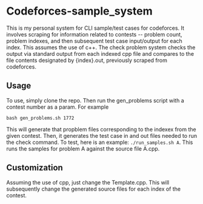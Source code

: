 # Codeforces-sample_system

This is my personal system for CLI sample/test cases for codeforces. It involves scraping for information related to contests -- problem count, problem indexes, and then subsequent test case input/output for each index. This assumes the use of c++. The check problem system checks the output via standard output from each indexed cpp file and compares to the file contents designated by {index}.out, previously scraped from codeforces.

## Usage

To use, simply clone the repo. Then run the gen_problems script with a contest number as a param. For example

`bash gen_problems.sh 1772`

This will generate that propblem files corresponding to the indexex from the given contest. Then, it generates the test case in and out files needed to run the check command. To test, here is an example: `./run_samples.sh A`. This runs the samples for problem A against the source file A.cpp.

## Customization

Assuming the use of cpp, just change the Template.cpp. This will subsequently change the generated source files for each index of the contest.
